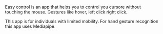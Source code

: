 Easy control is an app that helps you to control you cursore without touching the mouse. Gestures like hover, left click right click. 

This app is for individuals with limited mobility. 
For hand gesture recognition this app uses Mediapipe.

